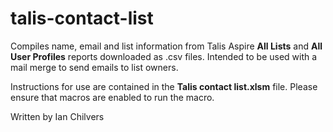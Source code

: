 # talis-contact-list
Compiles name, email and list information from Talis Aspire **All Lists** and **All User Profiles** reports downloaded as .csv files. Intended to be used with a mail merge to send emails to list owners.

Instructions for use are contained in the **Talis contact list.xlsm** file. Please ensure that macros are enabled to run the macro.

Written by Ian Chilvers
